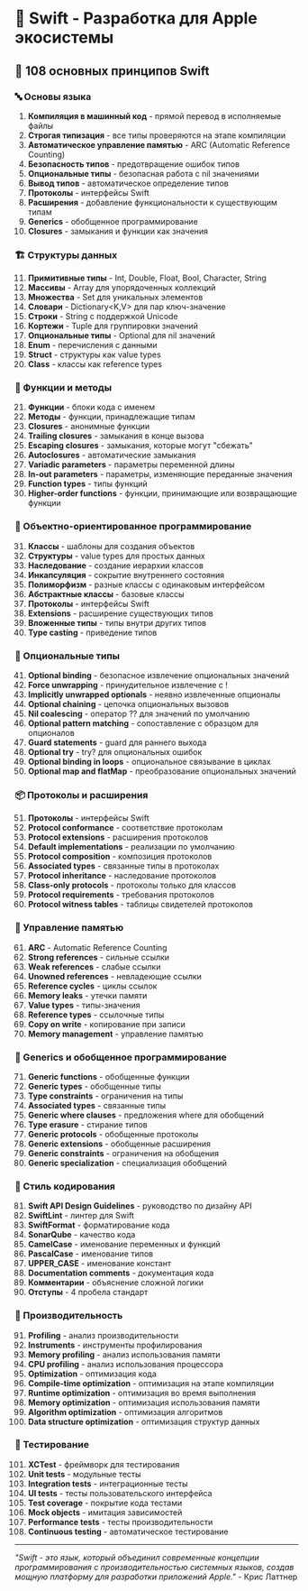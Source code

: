 # 🍎 Swift - Разработка для Apple экосистемы

## 🌟 108 основных принципов Swift

### 🔤 Основы языка

1. **Компиляция в машинный код** - прямой перевод в исполняемые файлы
2. **Строгая типизация** - все типы проверяются на этапе компиляции
3. **Автоматическое управление памятью** - ARC (Automatic Reference Counting)
4. **Безопасность типов** - предотвращение ошибок типов
5. **Опциональные типы** - безопасная работа с nil значениями
6. **Вывод типов** - автоматическое определение типов
7. **Протоколы** - интерфейсы Swift
8. **Расширения** - добавление функциональности к существующим типам
9. **Generics** - обобщенное программирование
10. **Closures** - замыкания и функции как значения

### 🏗️ Структуры данных

11. **Примитивные типы** - Int, Double, Float, Bool, Character, String
12. **Массивы** - Array<T> для упорядоченных коллекций
13. **Множества** - Set<T> для уникальных элементов
14. **Словари** - Dictionary<K,V> для пар ключ-значение
15. **Строки** - String с поддержкой Unicode
16. **Кортежи** - Tuple для группировки значений
17. **Опциональные типы** - Optional<T> для nil значений
18. **Enum** - перечисления с данными
19. **Struct** - структуры как value types
20. **Class** - классы как reference types

### 🔄 Функции и методы

21. **Функции** - блоки кода с именем
22. **Методы** - функции, принадлежащие типам
23. **Closures** - анонимные функции
24. **Trailing closures** - замыкания в конце вызова
25. **Escaping closures** - замыкания, которые могут "сбежать"
26. **Autoclosures** - автоматические замыкания
27. **Variadic parameters** - параметры переменной длины
28. **In-out parameters** - параметры, изменяющие переданные значения
29. **Function types** - типы функций
30. **Higher-order functions** - функции, принимающие или возвращающие функции

### 🎯 Объектно-ориентированное программирование

31. **Классы** - шаблоны для создания объектов
32. **Структуры** - value types для простых данных
33. **Наследование** - создание иерархии классов
34. **Инкапсуляция** - сокрытие внутреннего состояния
35. **Полиморфизм** - разные классы с одинаковым интерфейсом
36. **Абстрактные классы** - базовые классы
37. **Протоколы** - интерфейсы Swift
38. **Extensions** - расширение существующих типов
39. **Вложенные типы** - типы внутри других типов
40. **Type casting** - приведение типов

### 🧪 Опциональные типы

41. **Optional binding** - безопасное извлечение опциональных значений
42. **Force unwrapping** - принудительное извлечение с !
43. **Implicitly unwrapped optionals** - неявно извлеченные опционалы
44. **Optional chaining** - цепочка опциональных вызовов
45. **Nil coalescing** - оператор ?? для значений по умолчанию
46. **Optional pattern matching** - сопоставление с образцом для опционалов
47. **Guard statements** - guard для раннего выхода
48. **Optional try** - try? для опциональных ошибок
49. **Optional binding in loops** - опциональное связывание в циклах
50. **Optional map and flatMap** - преобразование опциональных значений

### 📦 Протоколы и расширения

51. **Протоколы** - интерфейсы Swift
52. **Protocol conformance** - соответствие протоколам
53. **Protocol extensions** - расширения протоколов
54. **Default implementations** - реализации по умолчанию
55. **Protocol composition** - композиция протоколов
56. **Associated types** - связанные типы в протоколах
57. **Protocol inheritance** - наследование протоколов
58. **Class-only protocols** - протоколы только для классов
59. **Protocol requirements** - требования протоколов
60. **Protocol witness tables** - таблицы свидетелей протоколов

### 🔧 Управление памятью

61. **ARC** - Automatic Reference Counting
62. **Strong references** - сильные ссылки
63. **Weak references** - слабые ссылки
64. **Unowned references** - невладеющие ссылки
65. **Reference cycles** - циклы ссылок
66. **Memory leaks** - утечки памяти
67. **Value types** - типы-значения
68. **Reference types** - ссылочные типы
69. **Copy on write** - копирование при записи
70. **Memory management** - управление памятью

### 🧮 Generics и обобщенное программирование

71. **Generic functions** - обобщенные функции
72. **Generic types** - обобщенные типы
73. **Type constraints** - ограничения на типы
74. **Associated types** - связанные типы
75. **Generic where clauses** - предложения where для обобщений
76. **Type erasure** - стирание типов
77. **Generic protocols** - обобщенные протоколы
78. **Generic extensions** - обобщенные расширения
79. **Generic constraints** - ограничения на обобщения
80. **Generic specialization** - специализация обобщений

### 🎨 Стиль кодирования

81. **Swift API Design Guidelines** - руководство по дизайну API
82. **SwiftLint** - линтер для Swift
83. **SwiftFormat** - форматирование кода
84. **SonarQube** - качество кода
85. **CamelCase** - именование переменных и функций
86. **PascalCase** - именование типов
87. **UPPER_CASE** - именование констант
88. **Documentation comments** - документация кода
89. **Комментарии** - объяснение сложной логики
90. **Отступы** - 4 пробела стандарт

### 🚀 Производительность

91. **Profiling** - анализ производительности
92. **Instruments** - инструменты профилирования
93. **Memory profiling** - анализ использования памяти
94. **CPU profiling** - анализ использования процессора
95. **Optimization** - оптимизация кода
96. **Compile-time optimization** - оптимизация на этапе компиляции
97. **Runtime optimization** - оптимизация во время выполнения
98. **Memory optimization** - оптимизация использования памяти
99. **Algorithm optimization** - оптимизация алгоритмов
100. **Data structure optimization** - оптимизация структур данных

### 🧪 Тестирование

101. **XCTest** - фреймворк для тестирования
102. **Unit tests** - модульные тесты
103. **Integration tests** - интеграционные тесты
104. **UI tests** - тесты пользовательского интерфейса
105. **Test coverage** - покрытие кода тестами
106. **Mock objects** - имитация зависимостей
107. **Performance tests** - тесты производительности
108. **Continuous testing** - автоматическое тестирование

---

*"Swift - это язык, который объединил современные концепции программирования с производительностью системных языков, создав мощную платформу для разработки приложений Apple."* - Крис Латтнер
